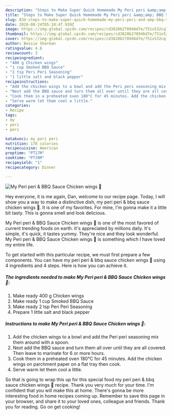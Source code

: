 ```yaml
---
description: "Steps to Make Super Quick Homemade My Peri peri &amp;amp; BBQ Sauce Chicken wings 🥰"
title: "Steps to Make Super Quick Homemade My Peri peri &amp;amp; BBQ Sauce Chicken wings 🥰"
slug: 834-steps-to-make-super-quick-homemade-my-peri-peri-and-amp-bbq-sauce-chicken-wings
date: 2020-08-24T05:10:47.939Z
image: https://img-global.cpcdn.com/recipes/cd3828b278946d7e/751x532cq70/my-peri-peri-bbq-sauce-chicken-wings-🥰-recipe-main-photo.jpg
thumbnail: https://img-global.cpcdn.com/recipes/cd3828b278946d7e/751x532cq70/my-peri-peri-bbq-sauce-chicken-wings-🥰-recipe-main-photo.jpg
cover: https://img-global.cpcdn.com/recipes/cd3828b278946d7e/751x532cq70/my-peri-peri-bbq-sauce-chicken-wings-🥰-recipe-main-photo.jpg
author: Bessie Sherman
ratingvalue: 4.8
reviewcount: 3
recipeingredient:
- "400 g Chicken wings"
- "1 cup Smoked BBQ Sauce"
- "2 tsp Peri Peri Seasoning"
- "1 little salt and black pepper"
recipeinstructions:
- "Add the chicken wings to a bowl and add the Peri peri seasoning mix them around with a spoon."
- "Next add the BBQ sauce and turn them all over until they are all covered. Then leave to marinate for 6 or more hours."
- "Cook them in a preheated oven 180°C for 45 minutes. Add the chicken wings on parchment paper on a flat tray then cook."
- "Serve warm let them cool a little."
categories:
- Recipe
tags:
- my
- peri
- peri

katakunci: my peri peri 
nutrition: 178 calories
recipecuisine: American
preptime: "PT17M"
cooktime: "PT39M"
recipeyield: "1"
recipecategory: Dinner

---
```



![My Peri peri &amp; BBQ Sauce Chicken wings 🥰](https://img-global.cpcdn.com/recipes/cd3828b278946d7e/751x532cq70/my-peri-peri-bbq-sauce-chicken-wings-🥰-recipe-main-photo.jpg)

Hey everyone, it is me again, Dan, welcome to our recipe page. Today, I will show you a way to make a distinctive dish, my peri peri &amp; bbq sauce chicken wings 🥰. It is one of my favorites. For mine, I'm gonna make it a little bit tasty. This is gonna smell and look delicious.



My Peri peri &amp; BBQ Sauce Chicken wings 🥰 is one of the most favored of current trending foods on earth. It's appreciated by millions daily. It's simple, it's quick, it tastes yummy. They're nice and they look wonderful. My Peri peri &amp; BBQ Sauce Chicken wings 🥰 is something which I have loved my entire life.


To get started with this particular recipe, we must first prepare a few components. You can have my peri peri &amp; bbq sauce chicken wings 🥰 using 4 ingredients and 4 steps. Here is how you can achieve it.

<!--inarticleads1-->

##### The ingredients needed to make My Peri peri &amp; BBQ Sauce Chicken wings 🥰:

1. Make ready 400 g Chicken wings
1. Make ready 1 cup Smoked BBQ Sauce
1. Make ready 2 tsp Peri Peri Seasoning
1. Prepare 1 little salt and black pepper




<!--inarticleads2-->

##### Instructions to make My Peri peri &amp; BBQ Sauce Chicken wings 🥰:

1. Add the chicken wings to a bowl and add the Peri peri seasoning mix them around with a spoon.
1. Next add the BBQ sauce and turn them all over until they are all covered. Then leave to marinate for 6 or more hours.
1. Cook them in a preheated oven 180°C for 45 minutes. Add the chicken wings on parchment paper on a flat tray then cook.
1. Serve warm let them cool a little.




So that is going to wrap this up for this special food my peri peri &amp; bbq sauce chicken wings 🥰 recipe. Thank you very much for your time. I'm confident that you will make this at home. There's gonna be more interesting food in home recipes coming up. Remember to save this page in your browser, and share it to your loved ones, colleague and friends. Thank you for reading. Go on get cooking!
